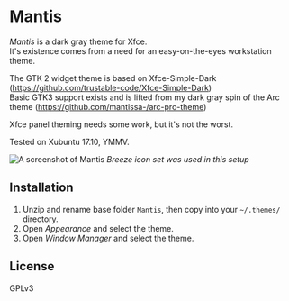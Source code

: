 Mantis
==========

*Mantis* is a dark gray theme for Xfce.   
It's existence comes from a need for an easy-on-the-eyes workstation theme.


The GTK 2 widget theme is based on Xfce-Simple-Dark (https://github.com/trustable-code/Xfce-Simple-Dark)  
Basic GTK3 support exists and is lifted from my dark gray spin of the Arc theme (https://github.com/mantissa-/arc-pro-theme)

Xfce panel theming needs some work, but it's not the worst.

Tested on Xubuntu 17.10, YMMV.

![A screenshot of Mantis](https://i.imgur.com/Mjb8o3N.png)
*Breeze icon set was used in this setup*

Installation
------------

1. Unzip and rename base folder `Mantis`, then copy into your `~/.themes/` directory.
2. Open *Appearance* and select the theme.
3. Open *Window Manager* and select the theme.

License
-------

GPLv3
